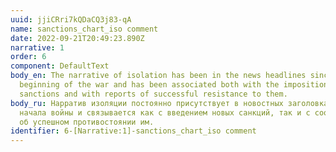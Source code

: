 ```yaml
---
uuid: jjiCRri7kQDaCQ3j83-qA
name: sanctions_chart_iso comment
date: 2022-09-21T20:49:23.890Z
narrative: 1
order: 6
component: DefaultText
body_en: The narrative of isolation has been in the news headlines since the
  beginning of the war and has been associated both with the imposition of new
  sanctions and with reports of successful resistance to them.
body_ru: Нарратив изоляции постоянно присутствует в новостных заголовках с
  начала войны и связывается как с введением новых санкций, так и с сообщениями
  об успешном противостоянии им.
identifier: 6-[Narrative:1]-sanctions_chart_iso comment
---
```

